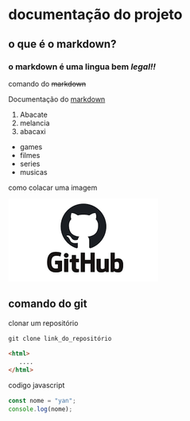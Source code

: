 # documentação do projeto

## o que é o markdown?
### o **markdown** é uma lingua bem *legal!!*
comando do ~~markdown~~

Documentação do [markdown](https://docs.github.com/pt/get-started/writing-on-github/getting-started-with-writing-and-formatting-on-github/basic-writing-and-formatting-syntax) 

1. Abacate
2. melancia
3. abacaxi

- games
- filmes
- series
- musicas

como colacar uma imagem

 ![isso é uma imagem](./img/download.png)

 ## comando do git
 clonar um repositório
 ```
 git clone link_do_repositório
 ```
 ```html
 <html>
    ....
</html>
```
codigo javascript
```javascript
const nome = "yan";
console.log(nome);
```
